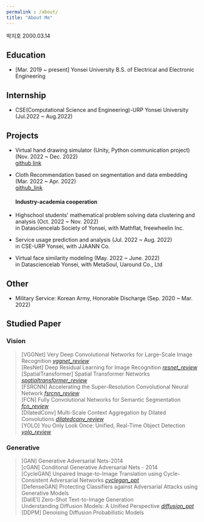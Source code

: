 ```yaml
---
permalink : /about/
title: "About Me"
---
```






박지호 2000.03.14

## Education

- [Mar. 2019 ~ present] Yonsei University
  B.S. of Electrical and Electronic Engineering 

## Internship

- CSE(Computational Science and Engineering)-URP Yonsei University (Jul.2022 ~ Aug.2022)

## Projects

- Virtual hand drawing simulator (Unity, Python communication project) (Nov. 2022 ~ Dec. 2022)  
  [github link](https://github.com/jiho314/Unity_HandTracking_DeepLearning.git)
  
- Cloth Recommendation based on segmentation and data embedding (Mar. 2022 ~ Apr. 2022)  
  [github_link](https://github.com/jiho314/MaskRCNN-Recommendation.git)
  
  #### Industry-academia cooperation

- Highschool students' mathematical problem solving data clustering and analysis (Oct. 2022 ~ Nov. 2022)  
  in Datasciencelab Society of Yonsei, with Mathflat, freewheelin Inc.
- Service usage prediction and analysis (Jul. 2022 ~ Aug. 2022)  
  in CSE-URP Yonsei, with JJAANN Co.
- Virtual face similarity modeling (May. 2022 ~ June. 2022)  
  in Datasciencelab Yonsei, with MetaSoul, Uaround Co., Ltd

## Other

- Military Service: Korean Army, Honorable Discharge (Sep. 2020 ~ Mar. 2022)

## Studied Paper

### Vision

>  [VGGNet] Very Deep Convolutional Networks for Large-Scale Image Recognition [*vggnet_review*](https://jiho314.github.io/assets/paper-review/vggnet_review.pdf) <br/>[ResNet] Deep Residual Learning for Image Recognition [*resnet_review*](https://jiho314.github.io/assets/paper-review/resnet_review.pdf) <br/>[SpatialTransformer] Spatial Transformer Networks [*spatialtransformer_review*](https://jiho314.github.io/assets/paper-review/spatialtransformer_review.pdf) <br/>[FSRCNN] Accelerating the Super-Resolution Convolutional Neural Network [*fsrcnn_review*](https://jiho314.github.io/assets/paper-review/fsrcnn_review.pdf) <br/>[FCN] Fully Convolutional Networks for Semantic Segmentation  [*fcn_review*](https://jiho314.github.io/assets/paper-review/fcn_review.pdf) <br/>[DilatedConv] Multi-Scale Context Aggregation by Dilated Convolutions [*dilatedconv_review*](https://jiho314.github.io/assets/paper-review/dilatedconv_review.pdf) <br/>[YOLO] You Only Look Once: Unified, Real-Time Object Detection  [*yolo_review*](https://jiho314.github.io/assets/paper-review/yolo_review.pdf) <br/>

### Generative

> [GAN] Generative Adversarial Nets-2014 <br/>[cGAN] Conditonal Generative Adversarial Nets - 2014  <br/>[CycleGAN] Unpaired Image-to-Image Translation using Cycle-Consistent Adversarial Networks [*cyclegan_ppt* ](https://jiho314.github.io/assets/presentation/cyclegan_ppt.pdf)<br/>[DefenseGAN] Protecting Classifiers against Adversarial Attacks using Generative Models<br/>[DallE1] Zero-Shot Text-to-Image Generation<br/>Understanding Diffusion Models: A Unified Perspective [*diffusion_ppt*](https://jiho314.github.io/assets/presentation/diffusion_ppt.pdf)<br/>[DDPM] Denoising Diffusion Probabilistic Models <br/>

